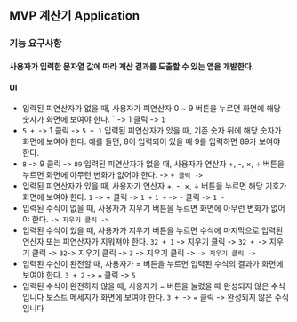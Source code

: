 ## MVP 계산기 Application

### 기능 요구사항
#### 사용자가 입력한 문자열 값에 따라 계산 결과를 도출할 수 있는 앱을 개발한다.
#### UI
- 입력된 피연산자가 없을 때, 사용자가 피연산자 0 ~ 9 버튼을 누르면 화면에 해당 숫자가 화면에 보여야 한다.
``-> 1 클릭 -> `1`
- `5 + `-> 1 클릭 -> `5 + 1`
입력된 피연산자가 있을 때, 기존 숫자 뒤에 해당 숫자가 화면에 보여야 한다. 예를 들면, 8이 입력되어 있을 때 9를 입력하면 89가 보여야 한다.
- `8` -> 9 클릭 -> `89`
입력된 피연산자가 없을 때, 사용자가 연산자 +, -, ×, ÷ 버튼을 누르면 화면에 아무런 변화가 없어야 한다.
-> `` + 클릭 -> ``
- 입력된 피연산자가 있을 때, 사용자가 연산자 +, -, ×, ÷ 버튼을 누르면 해당 기호가 화면에 보여야 한다.
`1` -> + 클릭 -> `1 +`
`1 +` -> - 클릭 -> `1 -`
- 입력된 수식이 없을 때, 사용자가 지우기 버튼을 누르면 화면에 아무런 변화가 없어야 한다.
``-> 지우기 클릭 -> ``
- 입력된 수식이 있을 때, 사용자가 지우기 버튼을 누르면 수식에 마지막으로 입력된 연산자 또는 피연산자가 지워져야 한다.
`32 + 1` -> 지우기 클릭 -> `32 + `-> 지우기 클릭 -> `32`-> 지우기 클릭 -> `3` -> 지우기 클릭 -> `` -> 지우기 클릭 -> ``
- 입력된 수신이 완전할 때, 사용자가 = 버튼을 누르면 입력된 수식의 결과가 화면에 보여야 한다.
`3 + 2` -> `=` 클릭 -> `5`
- 입력된 수식이 완전하지 않을 때, 사용자가 = 버튼을 눌렀을 때 완성되지 않은 수식입니다 토스트 메세지가 화면에 보여야 한다.
`3 + `-> `=` 클릭 -> 완성되지 않은 수식입니다